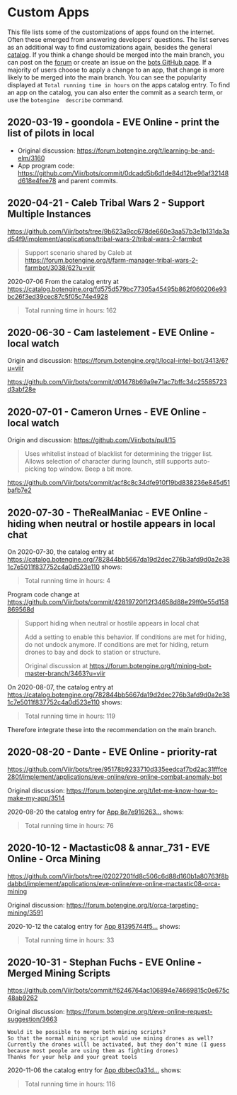 # Custom Apps

This file lists some of the customizations of apps found on the internet. Often these emerged from answering developers' questions.
The list serves as an additional way to find customizations again, besides the general [catalog](https://catalog.botengine.org).
If you think a change should be merged into the main branch, you can post on the [forum](https://forum.botengine.org) or create an issue on the [bots GitHub page](https://github.com/Viir/bots/issues).
If a majority of users choose to apply a change to an app, that change is more likely to be merged into the main branch. You can see the popularity displayed at `Total running time in hours` on the apps catalog entry.
To find an app on the catalog, you can also enter the commit as a search term, or use the `botengine  describe` command.

## 2020-03-19 - goondola - EVE Online - print the list of pilots in local

+ Original discussion: https://forum.botengine.org/t/learning-be-and-elm/3160
+ App program code: https://github.com/Viir/bots/commit/0dcadd5b6d1de84d12be96af32148d618e4fee78 and parent commits.

## 2020-04-21 - Caleb Tribal Wars 2 - Support Multiple Instances

https://github.com/Viir/bots/tree/9b623a9cc678de660e3aa57b3e1b131da3ad54f9/implement/applications/tribal-wars-2/tribal-wars-2-farmbot

> Support scenario shared by Caleb at https://forum.botengine.org/t/farm-manager-tribal-wars-2-farmbot/3038/62?u=viir

2020-07-06 From the catalog entry at https://catalog.botengine.org/fd575d579bc77305a45495b862f060206e93bc26f3ed39cec87c5f05c74e4928

> Total running time in hours: 162

## 2020-06-30 - Cam lastelement - EVE Online - local watch

Origin and discussion: https://forum.botengine.org/t/local-intel-bot/3413/6?u=viir

https://github.com/Viir/bots/commit/d01478b69a9e71ac7bffc34c25585723d3abf28e

## 2020-07-01 - Cameron Urnes - EVE Online - local watch

Origin and discussion: https://github.com/Viir/bots/pull/15

> Uses whitelist instead of blacklist for determining the trigger list. Allows selection of character during launch, still supports auto-picking top window. Beep a bit more.

https://github.com/Viir/bots/commit/acf8c8c34dfe910f19bd838236e845d51bafb7e2

## 2020-07-30 - TheRealManiac - EVE Online - hiding when neutral or hostile appears in local chat

On 2020-07-30, the catalog entry at https://catalog.botengine.org/782844bb5667da19d2dec276b3afd9d0a2e381c7e5011f837752c4a0d523e110 shows:

> Total running time in hours: 4

Program code change at https://github.com/Viir/bots/commit/42819720f12f34658d88e29ff0e55d158869568d

> Support hiding when neutral or hostile appears in local chat
> 
> Add a setting to enable this behavior.
> If conditions are met for hiding, do not undock anymore. If conditions are met for hiding, return drones to bay and dock to station or structure.
> 
> Original discussion at https://forum.botengine.org/t/mining-bot-master-branch/3463?u=viir

On 2020-08-07, the catalog entry at https://catalog.botengine.org/782844bb5667da19d2dec276b3afd9d0a2e381c7e5011f837752c4a0d523e110 shows:

> Total running time in hours: 119

Therefore integrate these into the recommendation on the main branch.

## 2020-08-20 - Dante - EVE Online - priority-rat

https://github.com/Viir/bots/tree/95178b9233710d335eedcaf7bd2ac31fffce280f/implement/applications/eve-online/eve-online-combat-anomaly-bot

Original discussion: https://forum.botengine.org/t/let-me-know-how-to-make-my-app/3514

2020-08-20 the catalog entry for [App 8e7e916263...](https://catalog.botengine.org/8e7e916263f4cf75eb2fa7e68fc995fe9932324c2c90c37dcaf2206202117351) shows:

> Total running time in hours: 76

## 2020-10-12 - Mactastic08 & annar_731 - EVE Online - Orca Mining

https://github.com/Viir/bots/tree/02027201fd8c506c6d88d160b1a80763f8bdabbd/implement/applications/eve-online/eve-online-mactastic08-orca-mining

Original discussion: https://forum.botengine.org/t/orca-targeting-mining/3591

2020-10-12 the catalog entry for [App 81395744f5...](https://catalog.botengine.org/81395744f5857f15f5cf22cf091a71b440b42a81dddd0e992a0d9db1fce92da2) shows:

> Total running time in hours: 33

## 2020-10-31 - Stephan Fuchs - EVE Online - Merged Mining Scripts

https://github.com/Viir/bots/commit/f6246764ac106894e74669815c0e675c48ab9262

Original discussion: https://forum.botengine.org/t/eve-online-request-suggestion/3663

```
Would it be possible to merge both mining scripts?
So that the normal mining script would use mining drones as well?
Currently the drones willl be activated, but they don’t mine (I guess because most people are using them as fighting drones)
Thanks for your help and your great tools
```

2020-11-06 the catalog entry for [App dbbec0a31d...](https://catalog.botengine.org/dbbec0a31dfe05b39cf37bb4f329c1fe5e4eb5ed85ceadac37f04ccff4a14c0b) shows:

> Total running time in hours: 116
